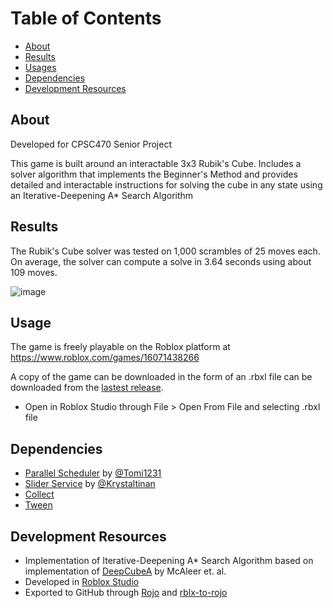 # Table of Contents
- [About](#about)
- [Results](#results)
- [Usages](#usage)
- [Dependencies](#dependencies)
- [Development Resources](#development-resources)


## About
Developed for CPSC470 Senior Project

This game is built around an interactable 3x3 Rubik's Cube. Includes a solver algorithm that implements the Beginner's Method and provides detailed and interactable instructions for solving the cube in any state using an Iterative-Deepening A* Search Algorithm

## Results
The Rubik's Cube solver was tested on 1,000 scrambles of 25 moves each. On average, the solver can compute a solve in 3.64 seconds using about 109 moves.

![image](https://github.com/MayorGnarwhal/rubikscube/assets/46070329/964d01b6-bd9a-4027-9aa3-7cbfe6cafa2f)


## Usage
The game is freely playable on the Roblox platform at https://www.roblox.com/games/16071438266

A copy of the game can be downloaded in the form of an .rbxl file can be downloaded from the [lastest release](https://github.com/MayorGnarwhal/rubikscube/releases).
- Open in Roblox Studio through File > Open From File and selecting .rbxl file


## Dependencies
- [Parallel Scheduler](https://devforum.roblox.com/t/parallel-scheduler-parallel-lua-made-easy-and-performant/2535929) by [@Tomi1231](https://www.roblox.com/users/79690730/profile)
- [Slider Service](https://devforum.roblox.com/t/sliderservice-create-easy-and-functional-sliders/1597785) by [@Krystaltinan](https://www.roblox.com/users/418823949/profile)
- [Collect](https://github.com/MayorGnarwhal/Collect)
- [Tween](https://github.com/MayorGnarwhal/Tween)


## Development Resources
- Implementation of Iterative-Deepening A* Search Algorithm based on implementation of [DeepCubeA](https://deepcube.igb.uci.edu/static/files/SolvingTheRubiksCubeWithDeepReinforcementLearningAndSearch_Final.pdf) by McAleer et. al.
- Developed in [Roblox Studio](https://create.roblox.com/landing)
- Exported to GitHub through [Rojo](https://rojo.space/) and [rblx-to-rojo](https://github.com/rojo-rbx/rbxlx-to-rojo)
